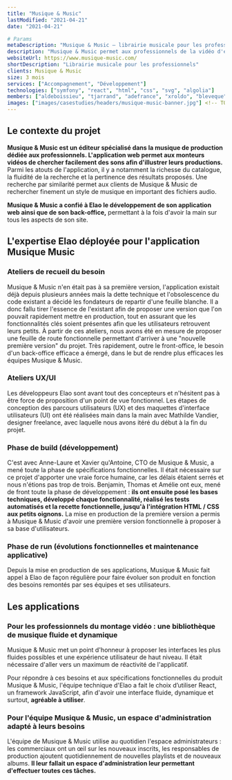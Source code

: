 ```yaml
---
title: "Musique & Music"
lastModified: "2021-04-21"
date: "2021-04-21"

# Params
metaDescription: "Musique & Music — librairie musicale pour les professionnels"
description: "Musique & Music permet aux professionnels de la vidéo d'enrichir leurs productions avec de l'illustration sonore."
websiteUrl: https://www.musique-music.com/
shortDescription: "Librairie musicale pour les professionnels"
clients: Musique & Music
size: 3 mois
services: ["Accompagnement", "Développement"]
technologies: ["symfony", "react", "html", "css", "svg", "algolia"]
members: ["aldeboissieu", "tjarrand", "adefrance", "xroldo", "bleveque"]
images: ["images/casestudies/headers/musique-music-banner.jpg"] <!-- TODO -->
---
```


## Le contexte du projet

**Musique & Music est un éditeur spécialisé dans la musique de production dédiée aux professionnels. L'application web permet aux monteurs vidéos de chercher facilement des sons afin d'illustrer leurs productions.** Parmi les atouts de l'application, il y a notamment la richesse du catalogue, la fluidité de la recherche et la pertinence des résultats proposés. Une recherche par similarité permet aux clients de Musique & Music de rechercher finement un style de musique en important des fichiers audio.

**Musique & Music a confié à Elao le développement de son application web ainsi que de son back-office,** permettant à la fois d'avoir la main sur tous les aspects de son site.

## L'expertise Elao déployée pour l'application Musique Music

### Ateliers de recueil du besoin
Musique & Music n'en était pas à sa première version, l'application existait déjà depuis plusieurs années mais la dette technique et l'obsolescence du code existant a décidé les fondateurs de repartir d'une feuille blanche. 
Il a donc fallu tirer l'essence de l'existant afin de proposer une version que l'on pouvait rapidement mettre en production, tout en assurant que les fonctionnalités clés soient présentes afin que les utilisateurs retrouvent leurs petits.
À partir de ces ateliers, nous avons été en mesure de proposer une feuille de route fonctionnelle permettant d'arriver à une "nouvelle première version" du projet.
Très rapidement, outre le front-office, le besoin d'un back-office efficace a émergé, dans le but de rendre plus efficaces les équipes Musique & Music. 

### Ateliers UX/UI
Les développeurs Elao sont avant tout des concepteurs et n'hésitent pas à être force de proposition d'un point de vue fonctionnel.
Les étapes de conception des parcours utilisateurs (UX) et des maquettes d'interface utilisateurs (UI) ont été réalisées main dans la main avec Mathilde Vandier, designer freelance, avec laquelle nous avons itéré du début à la fin du projet.

### Phase de build (développement)
C'est avec Anne-Laure et Xavier qu'Antoine, CTO de Musique & Music, a mené toute la phase de spécifications fonctionnelles. Il était nécessaire sur ce projet d'apporter une vraie force humaine, car les délais étaient serrés et nous n'étions pas trop de trois. Benjamin, Thomas et Amélie ont eux, mené de front toute la phase de développement : **ils ont ensuite posé les bases techniques, développé chaque fonctionnalité, réalisé les tests automatisés et la recette fonctionnelle, jusqu'à l'intégration HTML / CSS aux petits oignons.** La mise en production de la première version a permis à Musique & Music d'avoir une première version fonctionnelle à proposer à sa base d'utilisateurs.

### Phase de run (évolutions fonctionnelles et maintenance applicative)
Depuis la mise en production de ses applications, Musique & Music fait appel à Elao de façon régulière pour faire évoluer son produit en fonction des besoins remontés par ses équipes et ses utilisateurs.


## Les applications

### Pour les professionnels du montage vidéo : une bibliothèque de musique fluide et dynamique

Musique & Music met un point d'honneur à proposer les interfaces les plus fluides possibles et une expérience utilisateur de haut niveau. Il était nécessaire d'aller vers un maximum de réactivité de l'applicatif. 

Pour répondre à ces besoins et aux spécifications fonctionnelles du produit Musique & Music, l'équipe technique d'Elao a fait le choix d’utiliser React, un framework JavaScript, afin d'avoir une interface fluide, dynamique et surtout, **agréable à utiliser**.

<!-- TODO parler SRR -->


<!-- TODO <figure>
    <img src="images/casestudies/tribu-saisie.png" alt="Application de saisie de tri de déchets">
    <figcaption>
      <span class="figure__legend">L'interface de saisie côté technicien</span>
    </figcaption>
</figure> -->

### Pour l'équipe Musique & Music, un espace d'administration adapté à leurs besoins

L'équipe de Musique & Music utilise au quotidien l'espace administrateurs : les commerciaux ont un œil sur les nouveaux inscrits, les responsables de production ajoutent quotidiennement de nouvelles playlists et de nouveaux albums. **Il leur fallait un espace d'administration leur permettant d'effectuer toutes ces tâches.** 

<!-- TODO <figure>
    <img src="images/casestudies/tribu-reporting.png" alt="Rapport de tri de déchets">
    <figcaption>
      <span class="figure__legend">L'interface de reporting côté client</span>
    </figcaption>
</figure> -->

